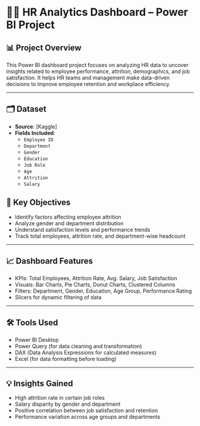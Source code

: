 # 👩‍💼 HR Analytics Dashboard – Power BI Project

## 📊 Project Overview

This Power BI dashboard project focuses on analyzing HR data to uncover insights related to employee performance, attrition, demographics, and job satisfaction. It helps HR teams and management make data-driven decisions to improve employee retention and workplace efficiency.

---

## 🗂️ Dataset

- **Source**: [Kaggle]
- **Fields Included**:
  - `Employee ID`
  - `Department`
  - `Gender`
  - `Education`
  - `Job Role`
  - `Age`
  - `Attrition`
  - `Salary`

## 🎯 Key Objectives

- Identify factors affecting employee attrition
- Analyze gender and department distribution
- Understand satisfaction levels and performance trends
- Track total employees, attrition rate, and department-wise headcount

---

## 📈 Dashboard Features

- KPIs: Total Employees, Attrition Rate, Avg. Salary, Job Satisfaction
- Visuals: Bar Charts, Pie Charts, Donut Charts, Clustered Columns
- Filters: Department, Gender, Education, Age Group, Performance Rating
- Slicers for dynamic filtering of data

---

## 🛠️ Tools Used

- Power BI Desktop
- Power Query (for data cleaning and transformation)
- DAX (Data Analysis Expressions for calculated measures)
- Excel (for data formatting before loading)

---

## 💡 Insights Gained

- High attrition rate in certain job roles
- Salary disparity by gender and department
- Positive correlation between job satisfaction and retention
- Performance variation across age groups and departments
